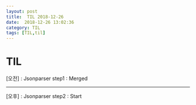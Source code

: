 ```yaml
---
layout: post
title:  TIL 2018-12-26
date:  2018-12-26 13:02:36
category: TIL
tags: [TIL,til]
---
```


# TIL

[오전] : Jsonparser step1 : Merged



---------

[오후] :  Jsonparser step2 : Start


